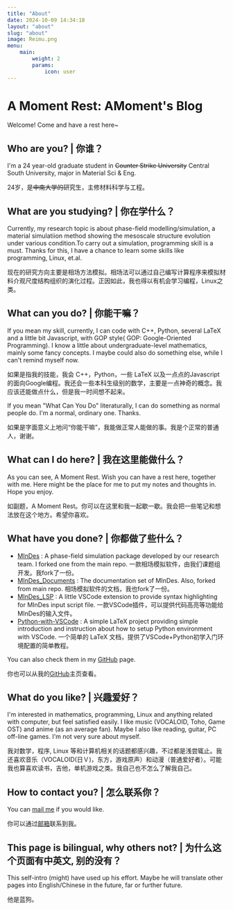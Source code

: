 ```yaml
---
title: "About"
date: 2024-10-09 14:34:18
layout: "about"
slug: "about"
image: Reimu.png
menu:
    main:
        weight: 2
        params:
            icon: user
---
```

# A Moment Rest: AMoment's Blog
Welcome! Come and have a rest here~
<!--more-->
## Who are you? | 你谁？
I'm a 24 year-old graduate student in ~~Counter Strike University~~ Central South University, major in Material Sci & Eng.

24岁，是~~中南大学的~~研究生，主修材料科学与工程。

## What are you studying? | 你在学什么？
Currently, my research topic is about phase-field modelling/simulation, a material simulatiion method showing the mesoscale structure evolution under various condition.To carry out a simulation, programming skill is a must. Thanks for this, I have a chance to learn some skills like programming, Linux, et.al.

现在的研究方向主要是相场方法模拟。相场法可以通过自己编写计算程序来模拟材料介观尺度结构组织的演化过程。正因如此，我也得以有机会学习编程，Linux之类。

## What can you do? | 你能干嘛？
If you mean my skill, currently, I can code with C++, Python, several LaTeX and a little bit Javascript, with GOP style( GOP: Google-Oriented Programming). I know a little about undergraduate-level mathematics, mainly some fancy concepts. I maybe could also do something else, while I can't remind myself now.

如果是指我的技能，我会 C++，Python，一些 LaTeX 以及一点点的Javascript 的面向Google编程。我还会一些本科生级别的数学，主要是一点神奇的概念。我应该还能做点什么，但是我一时间想不起来。

If you mean "What Can You Do" literaturally, I can do something as normal people do. I'm a normal, ordinary one. Thanks.

如果是字面意义上地问“你能干嘛”，我能做正常人能做的事。我是个正常的普通人，谢谢。

## What can I do here? | 我在这里能做什么？

As you can see, A Moment Rest. Wish you can have a rest here, together with me. Here might be the place for me to put my notes and thoughts in. Hope you enjoy.

如副题，A Moment Rest。你可以在这里和我一起歇一歇。我会把一些笔记和想法放在这个地方。希望你喜欢。

## What have you done? | 你都做了些什么？

- [MInDes](https://github.com/A-moment096/MInDes) : A phase-field simulation package developed by our research team. I forked one from the main repo. 一款相场模拟软件，由我们课题组开发。我fork了一份。
- [MInDes_Documents](https://github.com/A-moment096/MInDes_Documents) : The documentation set of MInDes. Also, forked from main repo. 相场模拟软件的文档，我也fork了一份。
- [MInDes_LSP](https://github.com/A-moment096/MInDes-LSP) : A little VSCode extension to provide syntax highlighting for MInDes input script file. 一款VSCode插件，可以提供代码高亮等功能给MInDes的输入文件。
- [Python-with-VSCode](https://github.com/A-moment096/Python-with-VSCode) : A simple LaTeX project providing simple introduction and instruction about how to setup Python environment with VSCode. 一个简单的 LaTeX 文档，提供了VSCode+Python初学入门环境配置的简单教程。

You can also check them in my [GitHub](https://github.com/A-moment096) page.

你也可以从我的[GitHub](https://github.com/A-moment096)主页查看。

## What do you like? | 兴趣爱好？
I'm interested in mathematics, programming, Linux and anything related with computer, but feel satisfied easily. I like music (VOCALOID, Toho, Game OST) and anime (as an average fan). Maybe I also like reading, guitar, PC off-line games. I'm not very sure about myself.

我对数学，程序, Linux 等和计算机相关的话题都感兴趣，不过都是浅尝辄止。我还喜欢音乐（VOCALOID(日Ｖ)，东方，游戏原声）和动漫（普通爱好者）。可能我也算喜欢读书，吉他，单机游戏之类。我自己也不怎么了解我自己。

## How to contact you? | 怎么联系你？
You can [mail me](mailto:amoment096@gmail.com) if you would like.

你可以通过[邮箱](mailto:amoment096@gmail.com)联系到我。

## This page is bilingual, why others not? | 为什么这个页面有中英文, 别的没有？
This self-intro (might) have used up his effort. Maybe he will translate other pages into English/Chinese in the future, far or further future.

他是蓝狗。
